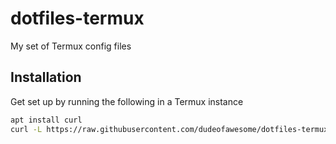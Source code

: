 # dotfiles-termux
My set of Termux config files

## Installation

Get set up by running the following in a Termux instance
```bash
apt install curl
curl -L https://raw.githubusercontent.com/dudeofawesome/dotfiles-termux/master/get.sh | bash
```

